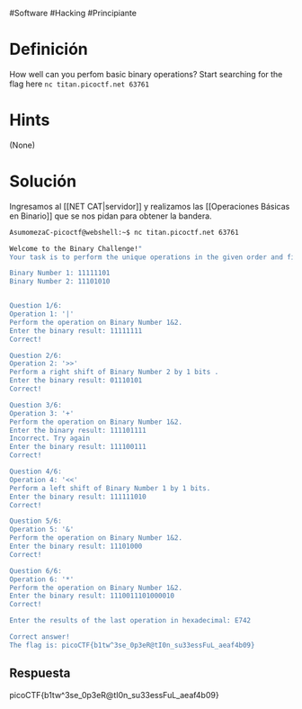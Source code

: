 #Software #Hacking #Principiante
# Definición
How well can you perfom basic binary operations?
Start searching for the flag here `nc titan.picoctf.net 63761`
# Hints
(None)
# Solución

Ingresamos al [[NET CAT|servidor]] y realizamos las [[Operaciones Básicas en Binario]] que se nos pidan para obtener la bandera.

```bash
AsumomezaC-picoctf@webshell:~$ nc titan.picoctf.net 63761

Welcome to the Binary Challenge!"
Your task is to perform the unique operations in the given order and find the final result in hexadecimal that yields the flag.

Binary Number 1: 11111101
Binary Number 2: 11101010


Question 1/6:
Operation 1: '|'
Perform the operation on Binary Number 1&2.
Enter the binary result: 11111111
Correct!

Question 2/6:
Operation 2: '>>'
Perform a right shift of Binary Number 2 by 1 bits .
Enter the binary result: 01110101
Correct!

Question 3/6:
Operation 3: '+'
Perform the operation on Binary Number 1&2.
Enter the binary result: 111101111
Incorrect. Try again
Enter the binary result: 111100111
Correct!

Question 4/6:
Operation 4: '<<'
Perform a left shift of Binary Number 1 by 1 bits.
Enter the binary result: 111111010
Correct!

Question 5/6:
Operation 5: '&'
Perform the operation on Binary Number 1&2.
Enter the binary result: 11101000
Correct!

Question 6/6:
Operation 6: '*'
Perform the operation on Binary Number 1&2.
Enter the binary result: 1110011101000010
Correct!

Enter the results of the last operation in hexadecimal: E742

Correct answer!
The flag is: picoCTF{b1tw^3se_0p3eR@tI0n_su33essFuL_aeaf4b09}
```
## Respuesta
picoCTF{b1tw^3se_0p3eR@tI0n_su33essFuL_aeaf4b09}